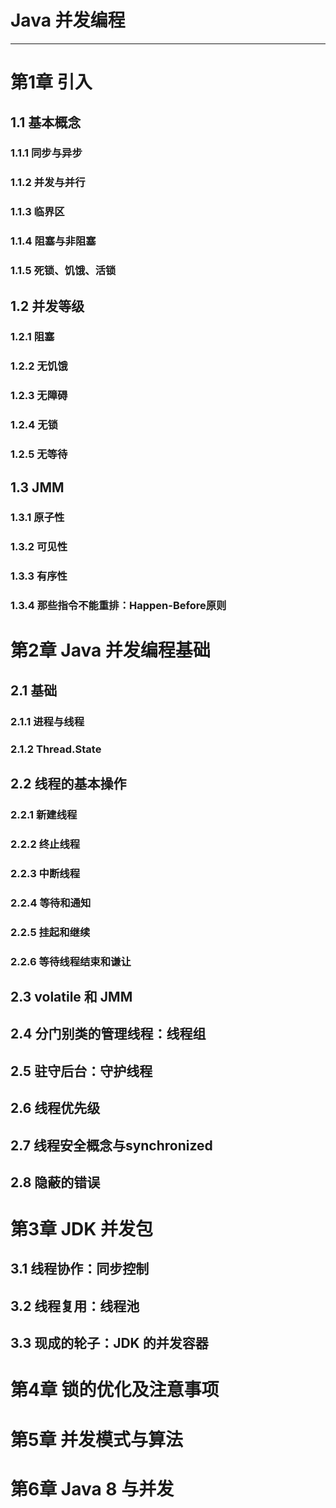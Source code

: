 # Java 并发编程

---

# 第1章 引入

## 1.1 基本概念

### 1.1.1 同步与异步

### 1.1.2 并发与并行

### 1.1.3 临界区

### 1.1.4 阻塞与非阻塞

### 1.1.5 死锁、饥饿、活锁

## 1.2 并发等级

### 1.2.1 阻塞

### 1.2.2 无饥饿

### 1.2.3 无障碍

### 1.2.4 无锁

### 1.2.5 无等待

## 1.3 JMM

### 1.3.1 原子性

### 1.3.2 可见性

### 1.3.3 有序性

### 1.3.4 那些指令不能重排：Happen-Before原则

# 第2章 Java 并发编程基础

## 2.1 基础

### 2.1.1 进程与线程

### 2.1.2 Thread.State

## 2.2 线程的基本操作

### 2.2.1 新建线程

### 2.2.2 终止线程

### 2.2.3 中断线程

### 2.2.4 等待和通知

### 2.2.5 挂起和继续

### 2.2.6 等待线程结束和谦让

## 2.3 volatile 和 JMM

## 2.4 分门别类的管理线程：线程组

## 2.5 驻守后台：守护线程

## 2.6 线程优先级

## 2.7 线程安全概念与synchronized

## 2.8 隐蔽的错误

# 第3章 JDK 并发包

## 3.1 线程协作：同步控制

## 3.2 线程复用：线程池

## 3.3 现成的轮子：JDK 的并发容器

# 第4章 锁的优化及注意事项

# 第5章 并发模式与算法

# 第6章 Java 8 与并发

